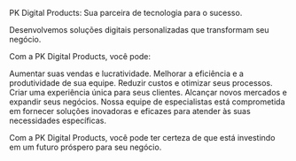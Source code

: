 PK Digital Products: Sua parceira de tecnologia para o sucesso.

Desenvolvemos soluções digitais personalizadas que transformam seu negócio.

Com a PK Digital Products, você pode:

Aumentar suas vendas e lucratividade. Melhorar a eficiência e a produtividade de sua equipe. Reduzir custos e otimizar seus processos. Criar uma experiência única para seus clientes. Alcançar novos mercados e expandir seus negócios. Nossa equipe de especialistas está comprometida em fornecer soluções inovadoras e eficazes para atender às suas necessidades específicas.

Com a PK Digital Products, você pode ter certeza de que está investindo em um futuro próspero para seu negócio.
